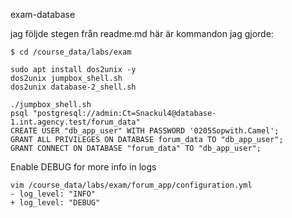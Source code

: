 exam-database

jag följde stegen från readme.md
här är kommandon jag gjorde:

```
$ cd /course_data/labs/exam

sudo apt install dos2unix -y
dos2unix jumpbox_shell.sh
dos2unix database-2_shell.sh

./jumpbox_shell.sh
psql "postgresql://admin:Ct=Snackul4@database-1.int.agency.test/forum_data"
CREATE USER "db_app_user" WITH PASSWORD '0205Sopwith.Camel';
GRANT ALL PRIVILEGES ON DATABASE forum_data TO "db_app_user";
GRANT CONNECT ON DATABASE "forum_data" TO "db_app_user";
```

Enable DEBUG for more info in logs
```
vim /course_data/labs/exam/forum_app/configuration.yml
- log_level: "INFO"
+ log_level: "DEBUG"
```
